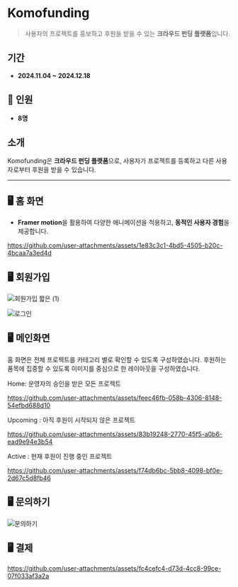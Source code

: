 #  **Komofunding**
> 사용자의 프로젝트를 홍보하고 후원을 받을 수 있는 **크라우드 펀딩 플랫폼**입니다.


##  **기간**
- **2024.11.04 ~ 2024.12.18**

## 👥 **인원**
- **8명**




##  **소개**
Komofunding은 **크라우드 펀딩 플랫폼**으로, 사용자가 프로젝트를 등록하고 다른 사용자로부터 후원을 받을 수 있습니다.

---

## 🖥️ **홈 화면**
- **Framer motion**을 활용하여 다양한 애니메이션을 적용하고, **동적인 사용자 경험**을 제공합니다.



https://github.com/user-attachments/assets/1e83c3c1-4bd5-4505-b20c-4bcaa7a3ed4d




## 🖥️ **회원가입**


![회원가입 짧은 (1)](https://github.com/user-attachments/assets/3618d406-d71f-48a3-b3ba-868a8062c525)


![로그인](https://github.com/user-attachments/assets/1ff454e6-6fb9-41fa-b180-15f06b022293)



## 🖥️ **메인화면**
홈 화면은 전체 프로젝트를 카테고리 별로 확인할 수 있도록 구성하였습니다. 후원하는 품목에 집중할 수 있도록 이미지를 중심으로 한 레이아웃을 구성하였습니다.

Home: 운영자의 승인을 받은 모든 프로젝트 

https://github.com/user-attachments/assets/feec46fb-058b-4306-8148-54efbd688d10

Upcoming : 아직 후원이 시작되지 않은 프로젝트  

https://github.com/user-attachments/assets/83b19248-2770-45f5-a0b6-ead9e94e3b54

Active : 현재 후원이 진행 중인 프로젝트

https://github.com/user-attachments/assets/f74db6bc-5bb8-4098-bf0e-2d67c5d8fb46



## 🖥️ **문의하기**

![문의하기](https://github.com/user-attachments/assets/431fda36-3949-4e89-97c9-b1e9d88d6d32)


## 🖥️ **결제**

https://github.com/user-attachments/assets/fc4cefc4-d73d-4cc8-99ce-07f033af3a2a

